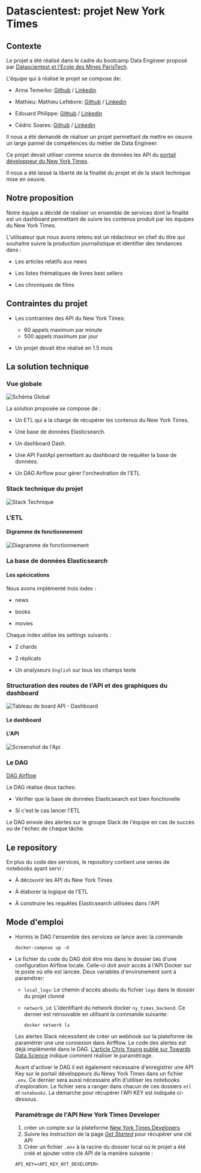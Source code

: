 # Datascientest: projet New York Times


## Contexte 
Le projet a été réalisé dans le cadre du bootcamp Data Engineer proposé par [Datascientest et l'Ecole des Mines ParisTech](https://datascientest.com/formation-data-engineer). 

L'équipe qui à réalisé le projet se compose de:
* Anna Temerko: [Github](https://github.com/anna-tem) / [Linkedin](https://www.linkedin.com/in/anna-temerko-688467200/)

* Mathieu: Mathieu Lefebvre: [Github](https://github.com/MathieuLefebvre) / [Linkedin](https://www.linkedin.com/in/mathieulefebvre/)

* Edouard Philippe: [Github](https://github.com/ep2207) / [Linkedin](https://www.linkedin.com/in/edouard-philippe-84ab53180/)

* Cédric Soares: [Github](https://github.com/cedricsoares) / [Linkedin](https://www.linkedin.com/in/csoares/)

Il nous a été demandé de réaliser un projet permettant de mettre en oeuvre un large pannel de compétences du métier de Data Engineer. 

Ce projet devait utiliser comme source de données les API du [portail développeur du New York Times](https://developer.nytimes.com).

Il nous a été laissé la liberté de la finalité du projet et de la stack technique mise en oeuvre. 

## Notre proposition 

Notre équipe a décidé de réaliser un ensemble de services dont la finalité est un dashboard permettant de suivre les contenus produit par les équipes du New York Times. 

L'utilisateur que nous avons retenu est un rédactreur en chef du titre qui souhaitre suivre la production journalistique et identifier des tendances dans :

* Les articles relatifs aux news

* Les listes thématiques de livres best sellers

* Les chroniques de films 

## Contraintes du projet 

* Les contraintes des API du New York Times:
    * 60 appels maximum par minute
    * 500 appels maximum par jour

* Un projet devait être réalisé en 1.5 mois


## La solution technique 

### Vue globale 

![Schéma Global](https://drive.google.com/uc?id=15eTb-tRUYqv3saPNhLksQ0Vr4LIn_EwF) 

La solution proposée se compose de : 

* Un ETL qui a la charge de récupérer les contenus du New York Times.

* Une base de données Elasticsearch.

* Un dashboard Dash.

* Une API FastApi permettant au dashboard de requêter la base de données.

* Un DAG Airflow pour gérer l'orchestration de l'ETL

### Stack technique du projet 

![Stack Technique](https://drive.google.com/uc?id=1RYbTblEa8fZXzOX_oNVWpPzepTTtjXR_)

### L'ETL

#### Digramme de fonctionnement 

![Diagramme de fonctionnement](https://drive.google.com/uc?id1VLkzxuwBknjf3FcdmaFbJ1QpSV3p4tid)

### La base de données Elasticsearch

#### Les spécications

Nous avons implémenté trois index :

* news

* books 

* movies 

Chaque index utilise les settings suivants :

* 2 chards

* 2 réplicats 

* Un analyseurs `English` sur tous les champs texte


### Structuration des routes de l'API et des graphiques du dashboard 

![Tableau de board API - Dashboard](https://drive.google.com/uc?id=11elwT33eSY_XH-4XriE8Jcf3a1ynjJTj)


#### Le dashboard


#### L'API 

![Screenshot de l'Api](https://drive.google.com/uc?id=1ZLY2V5RMm2VQPuoKgnDo-zmLlAdOUicq)


### Le DAG 

[DAG Airflow](https://drive.google.com/uc?id=18fLo_6Xlawg_30dmAtBdmlRzfqhnb90e)

Le DAG réalise deux taches:

* Vérifier que la base de données Elasticsearch est bien fonctionelle

* Si c'est le cas lancer l'ETL

Le DAG envoie des alertes sur le groupe Slack de l'équipe en cas de succès ou de l'échec de chaque tâche.


## Le repository

En plus du code des services, le repository contient une series de notebooks ayant servi :

* À découvrir les API du New York Times 

* À élaborer la logique de l'ETL

* À construire les requêtes Elasticsearch utilisées dans l'API


## Mode d'emploi 

* Hormis le DAG l'ensemble des services se lance avec la commande

    ```
    docker-compose up -d
    ```

* Le fichier du code du DAG doit être mis dans le dossier `DAG` d'une configuration Airflow locale. Celle-ci doit avoir accès à l'API Docker sur le poste où elle est lancée. Deux variables d'environement sont à paramétrer:

    * `local_logs`: Le chemin d'accès absolu du fichier `logs` dans le dossier du projet clonné
    * `network_id`: L'identifiant du network docker `ny_times_backend`. Ce dernier est retrouvable en utilisant la commande suivante:

        ```
        docker network ls
        ``` 

    Les alertes Slack nécessitent de créer un webhook sur la plateforme de paramétrer une une connexion dans Airfflow. Le code des alertes est déjà implémenté dans le DAG. [L'article Chris Young publié sur Towards Data Science](https://towardsdatascience.com/automated-alerts-for-airflow-with-slack-5c6ec766a823) indique comment réaliser le paramétrage.

    Avant d'activer le DAG il est également nécessaire d'enregistrer une API Key sur le portail développeurs du Newy York Times dans un fichier `.env`. Ce dernier sera aussi nécessaire afin d'utiliser les notebooks d'exploration. Le fichier sera a ranger dans chacun de ces dossiers `etl` et `notebooks`. La démarche pour récupérer l'API KEY est indiquée ci-dessous. 


    ### Paramétrage de l'API New York Times Developer
    1. créer un compte sur la plateforme [New York Times Developers](https://developer.nytimes.com)
    2. Suivre les instruction de la page [*Get Started*](https://developer.nytimes.com/get-started) pour récupérer une clé API
    3. Créer un fichier `.env` à la racine du dossier local où le projet a été créé et ajouter votre clé API de la manière suivante :
    ```
    API_KEY=<API_KEY_NYT_DEVELOPER>
    ```
